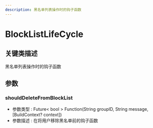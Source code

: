 ```yaml
---
description: 黑名单列表操作时的钩子函数
---
```


# BlockListLifeCycle

## 关键类描述

黑名单列表操作时的钩子函数

## 参数

### shouldDeleteFromBlockList

* 参数类型 : Future< bool > Function(String groupID, String message, \[BuildContext? context])
* 参数描述 : 在将用户移除黑名单前的钩子函数
